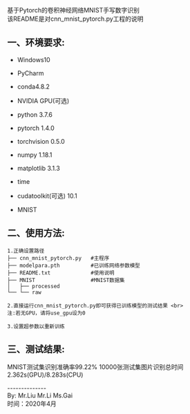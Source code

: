 基于Pytorch的卷积神经网络MNIST手写数字识别 <br>
该README是对cnn_mnist_pytorch.py工程的说明

## 一、环境要求:
 - Windows10
 - PyCharm
 - conda4.8.2 
 - NVIDIA GPU(可选) 
	
	
 - python 3.7.6
 - pytorch 1.4.0
 - torchvision 0.5.0
 - numpy 1.18.1 
 - matplotlib 3.1.3
 - time 
 - cudatoolkit(可选) 10.1 

 - MNIST 

## 二、使用方法:
```
1.正确设置路径
├── cnn_mnist_pytorch.py   #主程序 
├── modelpara.pth          #已训练网络参数模型 
├── README.txt             #使用说明 
├── MNIST                  #MNIST数据集 
│   ├── processed
└── └── raw
```
```
2.直接运行cnn_mnist_pytorch.py即可获得已训练模型的测试结果 <br>
注:若无GPU，请将use_gpu设为0
```
```
3.设置超参数以重新训练
```

## 三、测试结果:
MNIST测试集识别准确率99.22%
10000张测试集图片识别总时间2.362s(GPU)/8.283s(CPU)

-------------- <br>
By: Mr.Liu Mr.Li Ms.Gai<br>
时间：2020年4月 <br>
